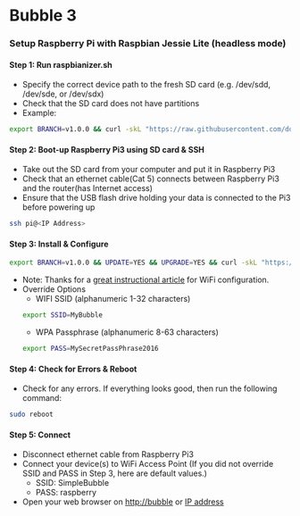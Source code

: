 # Bubble 3
### Setup Raspberry Pi with Raspbian Jessie Lite (headless mode)
#### Step 1: Run raspbianizer.sh
- Specify the correct device path to the fresh SD card (e.g. /dev/sdd, /dev/sde, or /dev/sdx)
- Check that the SD card does not have partitions
- Example:
```sh
export BRANCH=v1.0.0 && curl -skL "https://raw.githubusercontent.com/do-i/bubble3/${BRANCH}/bin/raspbianizer.sh" | sudo bash -s /dev/sdx
```

#### Step 2: Boot-up Raspberry Pi3 using SD card & SSH
- Take out the SD card from your computer and put it in Raspberry Pi3
- Check that an ethernet cable(Cat 5) connects between Raspberry Pi3 and the router(has Internet access)
- Ensure that the USB flash drive holding your data is connected to the Pi3 before powering up
```sh
ssh pi@<IP Address>
```

#### Step 3: Install & Configure
```sh
export BRANCH=v1.0.0 && UPDATE=YES && UPGRADE=YES && curl -skL "https://raw.githubusercontent.com/do-i/bubble3/${BRANCH}/bin/install.sh" | bash
```
- Note: Thanks for a [great instructional article](https://frillip.com/using-your-raspberry-pi-3-as-a-wifi-access-point-with-hostapd) for WiFi configuration.
- Override Options
  - WIFI SSID (alphanumeric 1-32 characters)
  ```sh
  export SSID=MyBubble
  ```
  - WPA Passphrase (alphanumeric 8-63 characters)
  ```sh
  export PASS=MySecretPassPhrase2016
  ```

#### Step 4: Check for Errors & Reboot
- Check for any errors. If everything looks good, then run the following command:
```sh
sudo reboot
```

#### Step 5: Connect
- Disconnect ethernet cable from Raspberry Pi3
- Connect your device(s) to WiFi Access Point (If you did not override SSID and PASS in Step 3, here are default values.)
  - SSID: SimpleBubble
  - PASS: raspberry
- Open your web browser on [http://bubble](http://bubble "bubble") or [IP address](http://2.4.6.16)
